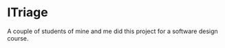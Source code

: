ITriage
=======

A couple of students of mine and me did this project for a software design course.
